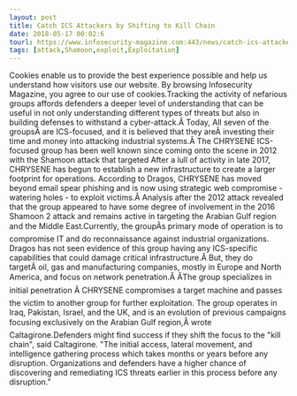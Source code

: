 ```yaml
---
layout: post
title: Catch ICS Attackers by Shifting to Kill Chain
date: 2018-05-17 00:02:6
tourl: https://www.infosecurity-magazine.com:443/news/catch-ics-attackers-by-shifting-to/
tags: [attack,Shamoon,exploit,Exploitation]
---
```

Cookies enable us to provide the best experience possible and help us understand how visitors use our website. By browsing Infosecurity Magazine, you agree to our use of cookies.Tracking the activity of nefarious groups affords defenders a deeper level of understanding that can be useful in not only understanding different types of threats but also in building defenses to withstand a cyber-attack.Â Today, All seven of the groupsÂ are ICS-focused, and it is believed that they areÂ investing their time and money into attacking industrial systems.Â The CHRYSENE ICS-focused group has been well known since coming onto the scene in 2012 with the Shamoon attack that targeted After a lull of activity in late 2017, CHRYSENE has begun to establish a new infrastructure to create a larger footprint for operations. According to Dragos, CHRYSENE has moved beyond email spear phishing and is now using strategic web compromise - watering holes - to exploit victims.Â Analysis after the 2012 attack revealed that the group appeared to have some degree of involvement in the 2016 Shamoon 2 attack and remains active in targeting the Arabian Gulf region and the Middle East.Currently, the groupÂs primary mode of operation is to compromise IT and do reconnaissance against industrial organizations. Dragos has not seen evidence of this group having any ICS-specific capabilities that could damage critical infrastructure.Â But, they do targetÂ oil, gas and manufacturing companies, mostly in Europe and North America, and focus on network penetration.Â ÂThe group specializes in initial penetration Â CHRYSENE compromises a target machine and passes the victim to another group for further exploitation. The group operates in Iraq, Pakistan, Israel, and the UK, and is an evolution of previous campaigns focusing exclusively on the Arabian Gulf region,Â wrote Caltagirone.Defenders might find success if they shift the focus to the "kill chain", said Caltagirone. "The initial access, lateral movement, and intelligence gathering process which takes months or years before any disruption. Organizations and defenders have a higher chance of discovering and remediating ICS threats earlier in this process before any disruption."